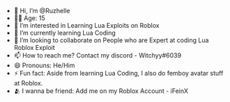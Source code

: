 - 👋 Hi, I’m @Ruzhelle
- 🤷‍♂️ Age: 15
- 👀 I’m interested in Learning Lua Exploits on Roblox
- 🌱 I’m currently learning Lua Coding
- 💞️ I’m looking to collaborate on People who are Expert at coding Lua Roblox Exploit
- 📫 How to reach me? Contact my discord - Witchyy#6039
- 😄 Pronouns: He/Him
- ⚡ Fun fact: Aside from learning Lua Coding, I also do femboy avatar stuff at Roblox.
- 🫂 I wanna be friend: Add me on my Roblox Account - iFeinX
